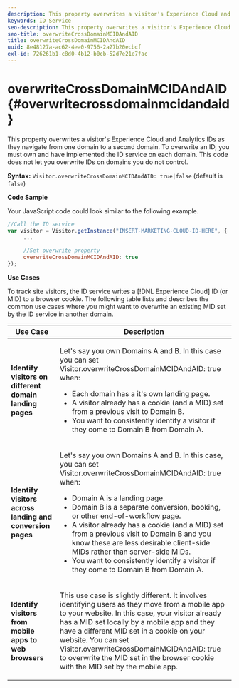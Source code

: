 ```yaml
---
description: This property overwrites a visitor's Experience Cloud and Analytics IDs as they navigate from one domain to a second domain. To overwrite an ID, you must own and have implemented the ID service on each domain. This code does not let you overwrite IDs on domains you do not control.
keywords: ID Service
seo-description: This property overwrites a visitor's Experience Cloud and Analytics IDs as they navigate from one domain to a second domain. To overwrite an ID, you must own and have implemented the ID service on each domain. This code does not let you overwrite IDs on domains you do not control.
seo-title: overwriteCrossDomainMCIDAndAID
title: overwriteCrossDomainMCIDAndAID
uuid: 8e48127a-ac62-4ea0-9756-2a27b20ecbcf
exl-id: 726261b1-c8d0-4b12-b0cb-52d7e21e7fac
---
```

# overwriteCrossDomainMCIDAndAID{#overwritecrossdomainmcidandaid}

This property overwrites a visitor's Experience Cloud and Analytics IDs as they navigate from one domain to a second domain. To overwrite an ID, you must own and have implemented the ID service on each domain. This code does not let you overwrite IDs on domains you do not control.

 **Syntax:** `Visitor.overwriteCrossDomainMCIDAndAID: true|false` (default is `false`)

**Code Sample**

Your JavaScript code could look similar to the following example.

```js
//Call the ID service 
var visitor = Visitor.getInstance("INSERT-MARKETING-CLOUD-ID-HERE", { 
     ... 
 
     //Set overwrite property 
     overwriteCrossDomainMCIDAndAID: true 
}); 

```

**Use Cases**

To track site visitors, the ID service writes a [!DNL Experience Cloud] ID (or MID) to a browser cookie. The following table lists and describes the common use cases where you might want to overwrite an existing MID set by the ID service in another domain.

<table id="table_FC1AF6551D6646E0BF1C4FB7C1316EBB"> 
 <thead> 
  <tr> 
   <th colname="col1" class="entry"> Use Case </th> 
   <th colname="col2" class="entry"> Description </th> 
  </tr> 
 </thead>
 <tbody> 
  <tr> 
   <td colname="col1"> <p> <b>Identify visitors on different domain landing pages</b> </p> </td> 
   <td colname="col2"> <p>Let's say you own Domains A and B. In this case you can set <span class="codeph"> Visitor.overwriteCrossDomainMCIDAndAID: true </span> when: </p> <p> 
     <ul id="ul_FB4704BFE7134F1688E34BF1A36627B7"> 
      <li id="li_FF71FD1FB9DD4702B675A140FAD2B481">Each domain has a it's own landing page. </li> 
      <li id="li_78F75469D32D473B93148B46D35E67F1">A visitor already has a cookie (and a MID) set from a previous visit to Domain B. </li> 
      <li id="li_305CE5138EEB43D3BF9CE38D1E7FFA04">You want to consistently identify a visitor if they come to Domain B from Domain A. </li> 
     </ul> </p> </td> 
  </tr> 
  <tr> 
   <td colname="col1"> <p> <b>Identify visitors across landing and conversion pages</b> </p> </td> 
   <td colname="col2"> <p>Let's say you own Domains A and B. In this case, you can set <span class="codeph"> Visitor.overwriteCrossDomainMCIDAndAID: true </span> when: </p> 
    <ul id="ul_7BEBFD523A2F47AFB6963536E43692D0"> 
     <li id="li_71586080489340E2A6C0B263F231E3DE">Domain A is a landing page. </li> 
     <li id="li_4E3D3CB380EE4F1BAC4CD752194AE8DE">Domain B is a separate conversion, booking, or other end-of-workflow page. </li> 
     <li id="li_FB393B16CFAC4D2D9B2328EBA4573C1A">A visitor already has a cookie (and a MID) set from a previous visit to Domain B and you know these are less desirable client-side MIDs rather than server-side MIDs. </li> 
     <li id="li_36FC138530A4476A995C0F9FD73C41DE">You want to consistently identify a visitor if they come to Domain B from Domain A. </li> 
    </ul> </td> 
  </tr> 
  <tr> 
   <td colname="col1"> <p> <b>Identify visitors from mobile apps to web browsers</b> </p> </td> 
   <td colname="col2"> <p>This use case is slightly different. It involves identifying users as they move from a mobile app to your website. In this case, your visitor already has a MID set locally by a mobile app and they have a different MID set in a cookie on your website. You can set <span class="codeph"> Visitor.overwriteCrossDomainMCIDAndAID: true </span> to overwrite the MID set in the browser cookie with the MID set by the mobile app. </p> </td> 
  </tr> 
 </tbody> 
</table>

